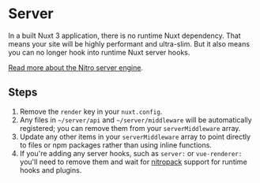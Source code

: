 # Server

In a built Nuxt 3 application, there is no runtime Nuxt dependency. That means your site will be highly performant and ultra-slim. But it also means you can no longer hook into runtime Nuxt server hooks.

[Read more about the Nitro server engine](/docs/guide/concepts/server-engine).

## Steps

1. Remove the `render` key in your `nuxt.config`.
1. Any files in `~/server/api` and `~/server/middleware` will be automatically registered; you can remove them from your `serverMiddleware` array.
1. Update any other items in your `serverMiddleware` array to point directly to files or npm packages rather than using inline functions.
1. If you're adding any server hooks, such as `server:` or `vue-renderer:` you'll need to remove them and wait for [nitropack](https://github.com/unjs/nitropack) support for runtime hooks and plugins.
